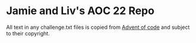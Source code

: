 # Jamie and Liv's AOC 22 Repo




All text in any challenge.txt files is copied from [Advent of code](adventofcode.com) and subject to their copyright.
